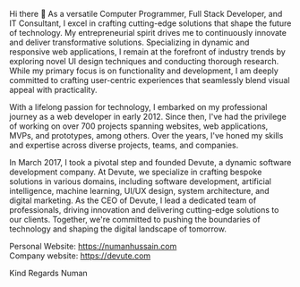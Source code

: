 Hi there 👋
As a versatile Computer Programmer, Full Stack Developer, and IT Consultant, I excel in crafting cutting-edge solutions that shape the future of technology. My entrepreneurial spirit drives me to continuously innovate and deliver transformative solutions. Specializing in dynamic and responsive web applications, I remain at the forefront of industry trends by exploring novel UI design techniques and conducting thorough research. While my primary focus is on functionality and development, I am deeply committed to crafting user-centric experiences that seamlessly blend visual appeal with practicality.

With a lifelong passion for technology, I embarked on my professional journey as a web developer in early 2012. Since then, I've had the privilege of working on over 700 projects spanning websites, web applications, MVPs, and prototypes, among others. Over the years, I've honed my skills and expertise across diverse projects, teams, and companies.

In March 2017, I took a pivotal step and founded Devute, a dynamic software development company. At Devute, we specialize in crafting bespoke solutions in various domains, including software development, artificial intelligence, machine learning, UI/UX design, system architecture, and digital marketing. As the CEO of Devute, I lead a dedicated team of professionals, driving innovation and delivering cutting-edge solutions to our clients. Together, we're committed to pushing the boundaries of technology and shaping the digital landscape of tomorrow.

Personal Website: https://numanhussain.com <br/> 
Company website: https://devute.com

Kind Regards
Numan
